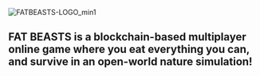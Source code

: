 ![FATBEASTS-LOGO_min1](https://user-images.githubusercontent.com/2120817/185229123-02fce84f-dc4e-4ad0-a311-f0de7c4a89b6.png)
## FAT BEASTS is a blockchain-based multiplayer online game where you eat everything you can, and survive in an open-world nature simulation!

